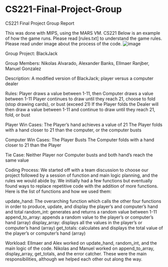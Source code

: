 # CS221-Final-Project-Group
CS221 Final Project Group Report

This was done with MIPS, using the MARS VM. 
CS221
Below is an example of how the game runs.
Please read [rules.txt] to understand the game rules.
Please read under image about the process of the code.
![image](https://user-images.githubusercontent.com/98365394/236967094-6cefe110-80d6-4ce0-a5af-f6ed8778b5e9.png)


Group Project: BlackJack

Group Members: Nikolas Alvarado, Alexander Banks, Ellmaer Ranjber, Manuel Gonzalez

Description: A modified version of BlackJack; player versus a computer dealer

Rules: 
Player draws a value between 1-11, then Computer draws a value between 1-11
Player continues to draw until they reach 21, choose to fold (stop drawing cards), or bust (exceed 21)
If the Player folds the Dealer will then draw a value between 1-11 and continue to draw until they reach 21, fold, or bust

Player Win Cases:
The Player’s hand achieves a value of 21
The Player folds with a hand closer to 21 than the computer, or the computer busts

Computer Win Cases:
The Player Busts
The Computer folds with a hand closer to 21 than the Player

Tie Case:
Neither Player nor Computer busts and both hand’s reach the same value

Coding Process: We started off with a team discussion to choose our project followed by a session of function and main logic planning, and the rules we would abide by. We initially had a few functions but eventually found ways to replace repetitive code with the addition of more functions. Here is the list of functions and how we used them:

update_hand: The overarching function which calls the other four functions in order to produce, update, and display the player’s and computer’s hand and total
random_int: generates and returns a random value between 1-11 
append_to_array: appends a random value to the player’s or computer’s hand (array)
display_array: displays all the values in the player’s or computer’s hand (array)
get_totals: calculates and displays the total value of the player’s or computer’s hand (array)

Workload: Ellmaer and Alex worked on update_hand, random_int, and the main logic of the code. Nikolas and Manuel worked on append_to_array, display_array, get_totals, and the error catcher. These were the main responsibilities, although we helped each other out along the way.
